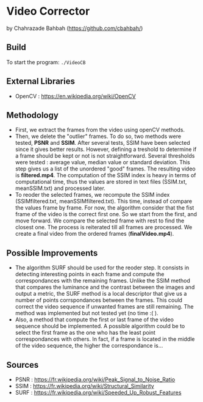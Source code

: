 # Video Corrector

by Chahrazade Bahbah (https://github.com/cbahbah/)


## Build

To start the program: `./VideoCB`

## External Libraries
 - OpenCV : https://en.wikipedia.org/wiki/OpenCV


## Methodology
 - First, we extract the frames from the video using openCV methods. 
 - Then, we delete the "outlier" frames. To do so, two methods were tested, **PSNR** and **SSIM**. After several tests, SSIM have been selected since it gives better results. However, defining a treshold to determine if a frame should be kept or not is not straightforward. Several thresholds were tested : average value, median value or standard deviation. This step gives us a list of the unordered "good" frames. The resulting video is **filtered.mp4**. The computation of the SSIM index is heavy in terms of computational time, thus the values are stored in text files (SSIM.txt, meanSSIM.txt) and processed later.
 - To reoder the selected frames, we recompute the SSIM index (SSIMfiltered.txt, meanSSIMfiltered.txt). This time, instead of compare the values frame by frame. For now, the algorithm consider that the fist frame of the video is the correct first one. So we start from the first, and move forward. We compare the selected frame with rest to find the closest one. The process is reiterated till all frames are processed. We create a final video from the ordered frames (**finalVideo.mp4**).


## Possible Improvements 
 - The algorithm SURF should be used for the reoder step. It consists in detecting interesting points in each frame and compute the correspondances with the remaining frames. Unlike the SSIM method that compares the luminance and the contrast between the images and output a metric, the SURF method is a local descriptor that give us a number of points corrspondances between the frames. This could correct the video sequence if unwanted frames are still remaining. The method was implemented but not tested yet (no time :( ).
 - Also, a method that compute the first or last frame of the video sequence should be implemented. A possible algorithm could be to select the first frame as the one who has the least point correspondances with others. In fact, if a frame is located in the middle of the video sequence, the higher the correspondance is...



## Sources
 - PSNR : https://fr.wikipedia.org/wiki/Peak_Signal_to_Noise_Ratio
 - SSIM : https://fr.wikipedia.org/wiki/Structural_Similarity
 - SURF : https://fr.wikipedia.org/wiki/Speeded_Up_Robust_Features




